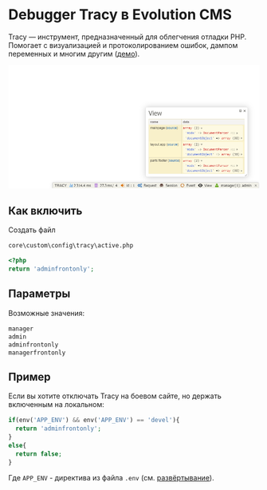 # Debugger Tracy в Evolution CMS #

Tracy — инструмент, предназначенный для облегчения отладки PHP. Помогает с визуализацией и протоколированием ошибок, дампом переменных и многим другим ([демо](https://nette.github.io/tracy/tracy-debug-bar.html)).

![ТВ-параметры](/assets/images/s14.png)

## Как включить ##

Создать файл
```
core\custom\config\tracy\active.php
```

```php
<?php 
return 'adminfrontonly';
```
## Параметры ##
Возможные значения:
```
manager
admin
adminfrontonly
managerfrontonly
```
## Пример ##

Если вы хотите отключать Tracy на боевом сайте, но держать включенным на локальном:

```php
if(env('APP_ENV') && env('APP_ENV') == 'devel'){
  return 'adminfrontonly';
}
else{
  return false;
}
```
Где `APP_ENV` - директива из файла `.env` (см. [развёртывание](/v3/01_%D0%9D%D0%B0%D1%87%D0%B0%D0%BB%D0%BE%20%D1%80%D0%B0%D0%B1%D0%BE%D1%82%D1%8B/04_%D0%A0%D0%B0%D0%B7%D0%B2%D0%B5%D1%80%D1%82%D1%8B%D0%B2%D0%B0%D0%BD%D0%B8%D0%B5.md)).
